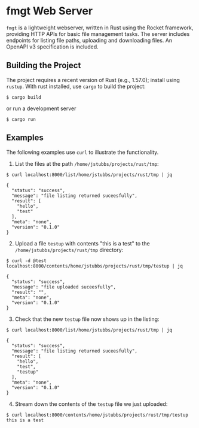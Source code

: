 # fmgt Web Server
`fmgt` is a lightweight webserver, written in Rust using the Rocket framework, providing
HTTP APIs for basic file management tasks. The server includes endpoints for listing file paths,
uploading and downloading files. An OpenAPI v3 specification is included.

## Building the Project
The project requires a recent version of Rust (e.g., 1.57.0); install using `rustup`. With rust
installed, use `cargo` to build the project:

```
$ cargo build
```

or run a development server

```
$ cargo run
```

## Examples

The following examples use `curl` to illustrate the functionality.


1. List the files at the path `/home/jstubbs/projects/rust/tmp`:

```
$ curl localhost:8000/list/home/jstubbs/projects/rust/tmp | jq

{
  "status": "success",
  "message": "file listing returned suceesfully",
  "result": [
    "hello",
    "test"
  ],
  "meta": "none",
  "version": "0.1.0"
}
```

2. Upload a file `testup` with contents "this is a test" to the `/home/jstubbs/projects/rust/tmp` directory:

```
$ curl -d @test localhost:8000/contents/home/jstubbs/projects/rust/tmp/testup | jq

{
  "status": "success",
  "message": "file uploaded suceesfully",
  "result": "",
  "meta": "none",
  "version": "0.1.0"
}
```

3. Check that the new `testup` file now shows up in the listing:

```
$ curl localhost:8000/list/home/jstubbs/projects/rust/tmp | jq

{
  "status": "success",
  "message": "file listing returned suceesfully",
  "result": [
    "hello",
    "test",
    "testup"
  ],
  "meta": "none",
  "version": "0.1.0"
}
```


4. Stream down the contents of the `testup` file we just uploaded:

```
$ curl localhost:8000/contents/home/jstubbs/projects/rust/tmp/testup
this is a test

